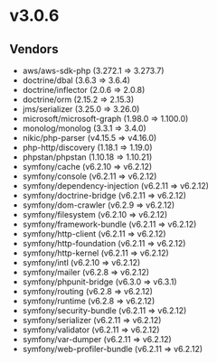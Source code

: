 # v3.0.6

## Vendors

- aws/aws-sdk-php (3.272.1 => 3.273.7)
- doctrine/dbal (3.6.3 => 3.6.4)
- doctrine/inflector (2.0.6 => 2.0.8)
- doctrine/orm (2.15.2 => 2.15.3)
- jms/serializer (3.25.0 => 3.26.0)
- microsoft/microsoft-graph (1.98.0 => 1.100.0)
- monolog/monolog (3.3.1 => 3.4.0)
- nikic/php-parser (v4.15.5 => v4.16.0)
- php-http/discovery (1.18.1 => 1.19.0)
- phpstan/phpstan (1.10.18 => 1.10.21)
- symfony/cache (v6.2.10 => v6.2.12)
- symfony/console (v6.2.11 => v6.2.12)
- symfony/dependency-injection (v6.2.11 => v6.2.12)
- symfony/doctrine-bridge (v6.2.11 => v6.2.12)
- symfony/dom-crawler (v6.2.9 => v6.2.12)
- symfony/filesystem (v6.2.10 => v6.2.12)
- symfony/framework-bundle (v6.2.11 => v6.2.12)
- symfony/http-client (v6.2.11 => v6.2.12)
- symfony/http-foundation (v6.2.11 => v6.2.12)
- symfony/http-kernel (v6.2.11 => v6.2.12)
- symfony/intl (v6.2.10 => v6.2.12)
- symfony/mailer (v6.2.8 => v6.2.12)
- symfony/phpunit-bridge (v6.3.0 => v6.3.1)
- symfony/routing (v6.2.8 => v6.2.12)
- symfony/runtime (v6.2.8 => v6.2.12)
- symfony/security-bundle (v6.2.11 => v6.2.12)
- symfony/serializer (v6.2.11 => v6.2.12)
- symfony/validator (v6.2.11 => v6.2.12)
- symfony/var-dumper (v6.2.11 => v6.2.12)
- symfony/web-profiler-bundle (v6.2.11 => v6.2.12)